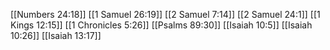 [[Numbers 24:18]]
[[1 Samuel 26:19]]
[[2 Samuel 7:14]]
[[2 Samuel 24:1]]
[[1 Kings 12:15]]
[[1 Chronicles 5:26]]
[[Psalms 89:30]]
[[Isaiah 10:5]]
[[Isaiah 10:26]]
[[Isaiah 13:17]]
